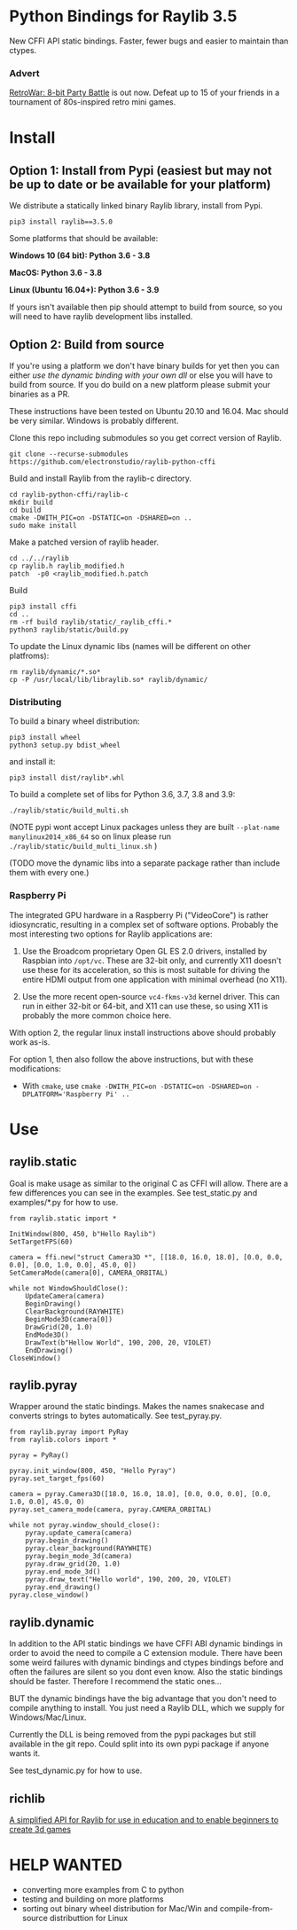 # Python Bindings for Raylib 3.5

New CFFI API static bindings.  Faster, fewer bugs and easier to maintain than ctypes.

### Advert

[RetroWar: 8-bit Party Battle](https://store.steampowered.com/app/664240/RetroWar_8bit_Party_Battle/?git) is out now.  Defeat up to 15 of your friends in a tournament of 80s-inspired retro mini games.

# Install

## Option 1: Install from Pypi (easiest but may not be up to date or be available for your platform)

We distribute a statically linked binary Raylib library,  install from Pypi.

    pip3 install raylib==3.5.0

Some platforms that should be available:

**Windows 10 (64 bit): Python 3.6 - 3.8**

**MacOS: Python 3.6 - 3.8**

**Linux (Ubuntu 16.04+): Python 3.6 - 3.9**

If yours isn't available then pip should attempt to build from source, so you will need to have raylib development libs installed.

## Option 2: Build from source

If you're using a platform we don't have binary builds for yet
then you can either *use the dynamic binding with your own dll* or else you will have to build from source.
If you do build on a new platform please
submit your binaries as a PR.

These instructions have been tested on Ubuntu 20.10 and 16.04.  Mac should be very similar.  Windows is probably different.

Clone this repo including submodules so you get correct version of Raylib.

    git clone --recurse-submodules https://github.com/electronstudio/raylib-python-cffi

Build and install Raylib from the raylib-c directory.

    cd raylib-python-cffi/raylib-c
    mkdir build
    cd build
    cmake -DWITH_PIC=on -DSTATIC=on -DSHARED=on ..
    sudo make install

Make a patched version of raylib header.

    cd ../../raylib
    cp raylib.h raylib_modified.h
    patch  -p0 <raylib_modified.h.patch

Build 

    pip3 install cffi
    cd ..
    rm -rf build raylib/static/_raylib_cffi.*
    python3 raylib/static/build.py
    

To update the Linux dynamic libs (names will be different on other platfroms):

    rm raylib/dynamic/*.so*
    cp -P /usr/local/lib/libraylib.so* raylib/dynamic/

### Distributing

To build a binary wheel distribution:

    pip3 install wheel
    python3 setup.py bdist_wheel

and install it:

    pip3 install dist/raylib*.whl

To build a complete set of libs for Python 3.6, 3.7, 3.8 and 3.9:

    ./raylib/static/build_multi.sh

(NOTE pypi wont accept Linux packages unless they are built `--plat-name manylinux2014_x86_64` so on linux
please run `./raylib/static/build_multi_linux.sh` )

(TODO move the dynamic libs into a separate package rather than include them with every one.)

### Raspberry Pi

The integrated GPU hardware in a Raspberry Pi ("VideoCore") is rather
idiosyncratic, resulting in a complex set of software options. Probably the
most interesting two options for Raylib applications are:

 1. Use the Broadcom proprietary Open GL ES 2.0 drivers, installed by Raspbian
    into `/opt/vc`. These are 32-bit only, and currently X11 doesn't use these
    for its acceleration, so this is most suitable for driving the entire HDMI
    output from one application with minimal overhead (no X11).

 2. Use the more recent open-source `vc4-fkms-v3d` kernel driver. This can run
    in either 32-bit or 64-bit, and X11 can use these, so using X11 is probably
    the more common choice here.

With option 2, the regular linux install instructions above should probably
work as-is.

For option 1, then also follow the above instructions, but with these
modifications:

 - With `cmake`, use `cmake -DWITH_PIC=on -DSTATIC=on -DSHARED=on -DPLATFORM='Raspberry Pi' ..`

# Use

## raylib.static

Goal is make usage as similar to the original C as CFFI will allow.  There are a few differences
you can see in the examples.  See test_static.py and examples/*.py for how to use.

```
from raylib.static import *

InitWindow(800, 450, b"Hello Raylib")
SetTargetFPS(60)

camera = ffi.new("struct Camera3D *", [[18.0, 16.0, 18.0], [0.0, 0.0, 0.0], [0.0, 1.0, 0.0], 45.0, 0])
SetCameraMode(camera[0], CAMERA_ORBITAL)

while not WindowShouldClose():
    UpdateCamera(camera)
    BeginDrawing()
    ClearBackground(RAYWHITE)
    BeginMode3D(camera[0])
    DrawGrid(20, 1.0)
    EndMode3D()
    DrawText(b"Hellow World", 190, 200, 20, VIOLET)
    EndDrawing()
CloseWindow()

```

## raylib.pyray

Wrapper around the static bindings.  Makes the names snakecase and converts strings to bytes automatically.  See test_pyray.py.


```
from raylib.pyray import PyRay
from raylib.colors import *

pyray = PyRay()

pyray.init_window(800, 450, "Hello Pyray")
pyray.set_target_fps(60)

camera = pyray.Camera3D([18.0, 16.0, 18.0], [0.0, 0.0, 0.0], [0.0, 1.0, 0.0], 45.0, 0)
pyray.set_camera_mode(camera, pyray.CAMERA_ORBITAL)

while not pyray.window_should_close():
    pyray.update_camera(camera)
    pyray.begin_drawing()
    pyray.clear_background(RAYWHITE)
    pyray.begin_mode_3d(camera)
    pyray.draw_grid(20, 1.0)
    pyray.end_mode_3d()
    pyray.draw_text("Hello world", 190, 200, 20, VIOLET)
    pyray.end_drawing()
pyray.close_window()

```

## raylib.dynamic

In addition to the API static bindings we have CFFI ABI dynamic bindings in order to avoid the need to compile a C extension module.
There have been some weird failures with dynamic bindings and ctypes bindings before and often the failures are silent
so you dont even know.  Also the static bindings should be faster.  Therefore I recommend the static ones...

BUT the dynamic bindings have the big advantage that you don't need to compile anything to install.  You just need a Raylib DLL,
which we supply for Windows/Mac/Linux.

Currently the DLL is being removed from the pypi packages but still available in the git repo.  Could split into its own pypi package if anyone wants it.

See test_dynamic.py for how to use.

## richlib

[A simplified API for Raylib for use in education and to enable beginners to create 3d games](https://github.com/electronstudio/richlib)

# HELP WANTED

 * converting more examples from C to python
 * testing and building on more platforms
 * sorting out binary wheel distribution for Mac/Win and compile-from-source distributtion for Linux
 
